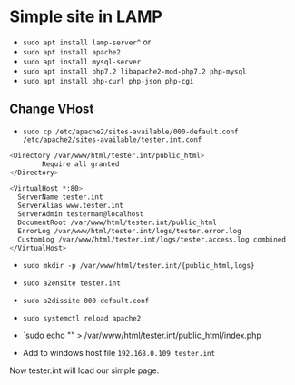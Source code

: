 # Simple site in LAMP

- `sudo apt install lamp-server^`
  or
- `sudo apt install apache2`
- `sudo apt install mysql-server`
- `sudo apt install php7.2 libapache2-mod-php7.2 php-mysql`
- `sudo apt install php-curl php-json php-cgi`

## Change VHost

- `sudo cp /etc/apache2/sites-available/000-default.conf /etc/apache2/sites-available/tester.int.conf`

```bash
<Directory /var/www/html/tester.int/public_html>
        Require all granted
</Directory>

<VirtualHost *:80>
  ServerName tester.int
  ServerAlias www.tester.int
  ServerAdmin testerman@localhost
  DocumentRoot /var/www/html/tester.int/public_html
  ErrorLog /var/www/html/tester.int/logs/tester.error.log
  CustomLog /var/www/html/tester.int/logs/tester.access.log combined
</VirtualHost>
```

- `sudo mkdir -p /var/www/html/tester.int/{public_html,logs}`

- `sudo a2ensite tester.int`
- `sudo a2dissite 000-default.conf`
- `sudo systemctl reload apache2`
- `sudo echo "<?php phpinfo() ?>" > /var/www/html/tester.int/public_html/index.php

- Add to windows host file `192.168.0.109 tester.int`

Now tester.int will load our simple page.
